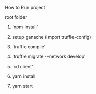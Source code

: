How to Run project

root folder
1. 'npm install'
2. setup ganache (import truffle-config)
3. 'truffle compile' 
4. 'truffle migrate --network develop'

5. 'cd client'
6. yarn install
7. yarn start
